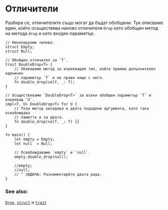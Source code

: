 # Отличители

Разбира се, отличителите също могат да бъдат обобщени. Тук описваме един, който
осъществява наново отличителя `Drop` като обобщен метод на метода `drop` и
като входен параметър.

```rust,editable
// Некопируеми типове.
struct Empty;
struct Null;

// Обобщен отличител за `T`.
trait DoubleDrop<T> {
    // Обявяваме метод за извикващия тип, който приема допълнителен единичен
    // параметър `T` и не прави нищо с него.
    fn double_drop(self, _: T);
}

// Осъществяваме `DoubleDrop<T>` за всеки обобщен параметър `T` и извикващ `U`.
impl<T, U> DoubleDrop<T> for U {
    // Този метод овладява и двата подадени аргумента, като така освобождава
    // паметта и за двата.
    fn double_drop(self, _: T) {}
}

fn main() {
    let empty = Empty;
    let null  = Null;

    // Освобождаваме `empty` и `null`.
    empty.double_drop(null);

    //empty;
    //null;
    // ^ ЗАДАЧА: Разкоментирйте двата реда.
}
```

### See also:

[`Drop`][Drop], [`struct`][structs] и [`trait`][traits]

[Drop]: https://doc.rust-lang.org/std/ops/trait.Drop.html
[structs]: ../custom_types/structs.md
[traits]: ../trait.md
